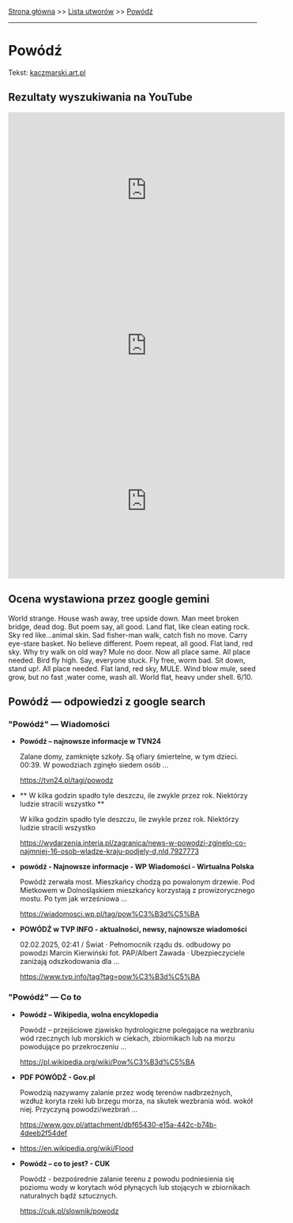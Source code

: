 [Strona główna](../index.md) >> [Lista utworów](../list.md) >> [Powódź](470.md)

---

# Powódź

Tekst: [kaczmarski.art.pl](https://www.kaczmarski.art.pl/tworczosc/wiersze/powodz/)

## Rezultaty wyszukiwania na YouTube

<iframe width="560" height="315" src="https://www.youtube.com/embed/070Ev1DMsU4?si=IdontcarewhotheIRSsendsImnotpayingtaxes" title="YouTube video player" frameborder="0" allow="accelerometer; autoplay; clipboard-write; encrypted-media; gyroscope; picture-in-picture; web-share" referrerpolicy="strict-origin-when-cross-origin" allowfullscreen></iframe>

<iframe width="560" height="315" src="https://www.youtube.com/embed/MgSI4HC0YeI?si=IdontcarewhotheIRSsendsImnotpayingtaxes" title="YouTube video player" frameborder="0" allow="accelerometer; autoplay; clipboard-write; encrypted-media; gyroscope; picture-in-picture; web-share" referrerpolicy="strict-origin-when-cross-origin" allowfullscreen></iframe>

<iframe width="560" height="315" src="https://www.youtube.com/embed/vYrYrYkebqE?si=IdontcarewhotheIRSsendsImnotpayingtaxes" title="YouTube video player" frameborder="0" allow="accelerometer; autoplay; clipboard-write; encrypted-media; gyroscope; picture-in-picture; web-share" referrerpolicy="strict-origin-when-cross-origin" allowfullscreen></iframe>

## Ocena wystawiona przez google gemini

World strange. House wash away, tree upside down. Man meet broken bridge, dead dog. But poem say, all good. Land flat, like clean eating rock. Sky red like...animal skin. Sad fisher-man walk, catch fish no move. Carry eye-stare basket. No believe different. Poem repeat, all good. Flat land, red sky. Why try walk on old way? Mule no door. Now all place same. All place needed. Bird fly high. Say, everyone stuck. Fly free, worm bad. Sit down, stand up!. All place needed. Flat land, red sky, MULE. Wind blow mule, seed grow, but no fast ,water come, wash all. World flat, heavy under shell. 6/10.


## Powódź — odpowiedzi z google search

### "Powódź" — Wiadomości

- **Powódź – najnowsze informacje w TVN24**

    Zalane domy, zamknięte szkoły. Są ofiary śmiertelne, w tym dzieci. 00:39. W powodziach zginęło siedem osób ... 

   <https://tvn24.pl/tagi/powodz>
- **  W kilka godzin spadło tyle deszczu, ile zwykle przez rok. Niektórzy ludzie stracili wszystko  **

    W kilka godzin spadło tyle deszczu, ile zwykle przez rok. Niektórzy ludzie stracili wszystko 

   <https://wydarzenia.interia.pl/zagranica/news-w-powodzi-zginelo-co-najmniej-16-osob-wladze-kraju-podjely-d,nId,7927773>
- **powódź - Najnowsze informacje - WP Wiadomości - Wirtualna Polska**

    Powódź zerwała most. Mieszkańcy chodzą po powalonym drzewie. Pod Mietkowem w Dolnośląskiem mieszkańcy korzystają z prowizorycznego mostu. Po tym jak wrześniowa ... 

   <https://wiadomosci.wp.pl/tag/pow%C3%B3d%C5%BA>
- **POWÓDŹ w TVP INFO - aktualności, newsy, najnowsze wiadomości**

    02.02.2025, 02:41 / Świat · Pełnomocnik rządu ds. odbudowy po powodzi Marcin Kierwiński fot. PAP/Albert Zawada · Ubezpieczyciele zaniżają odszkodowania dla ... 

   <https://www.tvp.info/tag?tag=pow%C3%B3d%C5%BA>

### "Powódź" — Co to

- **Powódź – Wikipedia, wolna encyklopedia**

    Powódź – przejściowe zjawisko hydrologiczne polegające na wezbraniu wód rzecznych lub morskich w ciekach, zbiornikach lub na morzu powodujące po przekroczeniu ... 

   <https://pl.wikipedia.org/wiki/Pow%C3%B3d%C5%BA>
- **PDF POWÓDŹ - Gov.pl**

    Powodzią nazywamy zalanie przez wodę terenów nadbrzeżnych, wzdłuż koryta rzeki lub brzegu morza, na skutek wezbrania wód. wokół niej. Przyczyną powodzi/wezbrań ... 

   <https://www.gov.pl/attachment/dbf65430-e15a-442c-b74b-4deeb2f54def>
- <https://en.wikipedia.org/wiki/Flood>
- **Powódź – co to jest? - CUK**

    Powódź - bezpośrednie zalanie terenu z powodu podniesienia się poziomu wody w korytach wód płynących lub stojących w zbiornikach naturalnych bądź sztucznych. 

   <https://cuk.pl/slownik/powodz>


